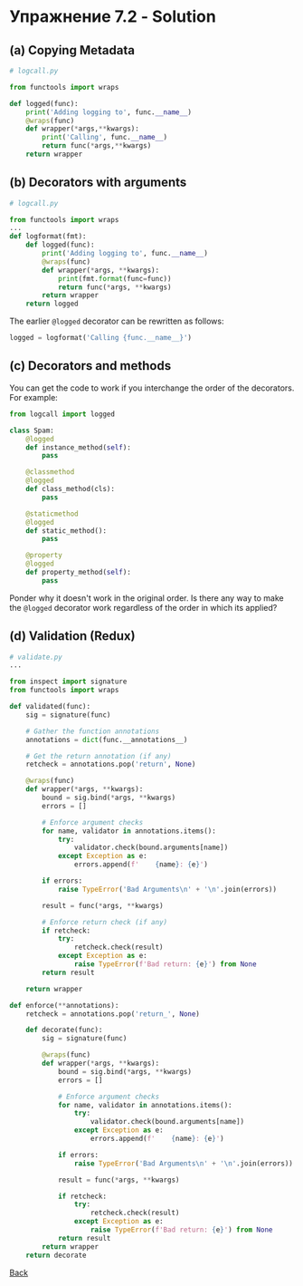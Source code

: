 # Упражнение 7.2 - Solution

## (a) Copying Metadata

```python
# logcall.py

from functools import wraps

def logged(func):
    print('Adding logging to', func.__name__)
    @wraps(func)
    def wrapper(*args,**kwargs):
        print('Calling', func.__name__)
        return func(*args,**kwargs)
    return wrapper
```

## (b) Decorators with arguments

```python
# logcall.py

from functools import wraps
...
def logformat(fmt):
    def logged(func):
        print('Adding logging to', func.__name__)
        @wraps(func)
        def wrapper(*args, **kwargs):
            print(fmt.format(func=func))
            return func(*args, **kwargs)
        return wrapper
    return logged
```

The earlier `@logged` decorator can be rewritten as follows:

```python
logged = logformat('Calling {func.__name__}')
```

## (c) Decorators and methods

You can get the code to work if you interchange the order of the 
decorators.  For example:

```python
from logcall import logged

class Spam:
    @logged
    def instance_method(self):
        pass

    @classmethod
    @logged
    def class_method(cls):
        pass

    @staticmethod
    @logged
    def static_method():
        pass

    @property
    @logged
    def property_method(self):
        pass
```

Ponder why it doesn't work in the original order.  Is there any way to make
the `@logged` decorator work regardless of the order in which its applied?

## (d) Validation (Redux)

```python
# validate.py
...

from inspect import signature
from functools import wraps

def validated(func):
    sig = signature(func)

    # Gather the function annotations
    annotations = dict(func.__annotations__)

    # Get the return annotation (if any)
    retcheck = annotations.pop('return', None)

    @wraps(func)
    def wrapper(*args, **kwargs):
        bound = sig.bind(*args, **kwargs)
        errors = []

        # Enforce argument checks
        for name, validator in annotations.items():
            try:
                validator.check(bound.arguments[name])
            except Exception as e:
                errors.append(f'    {name}: {e}')

        if errors:
            raise TypeError('Bad Arguments\n' + '\n'.join(errors))

        result = func(*args, **kwargs)

        # Enforce return check (if any)
        if retcheck:
            try:
                retcheck.check(result)
            except Exception as e:
                raise TypeError(f'Bad return: {e}') from None
        return result

    return wrapper

def enforce(**annotations):
    retcheck = annotations.pop('return_', None)

    def decorate(func):
        sig = signature(func)

        @wraps(func)
        def wrapper(*args, **kwargs):
            bound = sig.bind(*args, **kwargs)
            errors = []

            # Enforce argument checks
            for name, validator in annotations.items():
                try:
                    validator.check(bound.arguments[name])
                except Exception as e:
                    errors.append(f'    {name}: {e}')

            if errors:
                raise TypeError('Bad Arguments\n' + '\n'.join(errors))

            result = func(*args, **kwargs)

            if retcheck:
                try:
                    retcheck.check(result)
                except Exception as e:
                    raise TypeError(f'Bad return: {e}') from None
            return result
        return wrapper
    return decorate
```




[Back](ex7_2.md)
